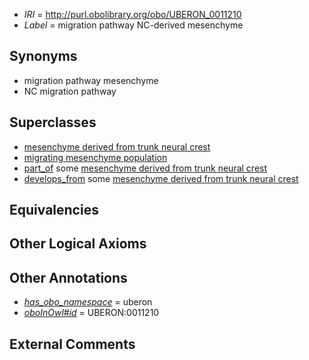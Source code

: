  * *IRI* = http://purl.obolibrary.org/obo/UBERON_0011210
 * *Label* = migration pathway NC-derived mesenchyme

## Synonyms

 * migration pathway mesenchyme
 * NC migration pathway

## Superclasses

 * [mesenchyme derived from trunk neural crest](../../UBERON/14/UBERON_0007214.md)
 * [migrating mesenchyme population](../../UBERON/30/UBERON_0007530.md)
 * [part_of](../../BFO/50/BFO_0000050.md) some [mesenchyme derived from trunk neural crest](../../UBERON/14/UBERON_0007214.md)
 * [develops_from](../../RO/02/RO_0002202.md) some [mesenchyme derived from trunk neural crest](../../UBERON/14/UBERON_0007214.md)

## Equivalencies


## Other Logical Axioms


## Other Annotations

 * *[has_obo_namespace](../../ce/oboInOwl#hasOBONamespace.md)* = uberon
 * *[oboInOwl#id](../../id/oboInOwl#id.md)* = UBERON:0011210

## External Comments

